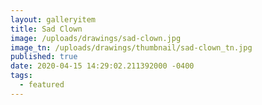 ```yaml
---
layout: galleryitem
title: Sad Clown
image: /uploads/drawings/sad-clown.jpg
image_tn: /uploads/drawings/thumbnail/sad-clown_tn.jpg
published: true
date: 2020-04-15 14:29:02.211392000 -0400
tags:
  - featured
---
```

